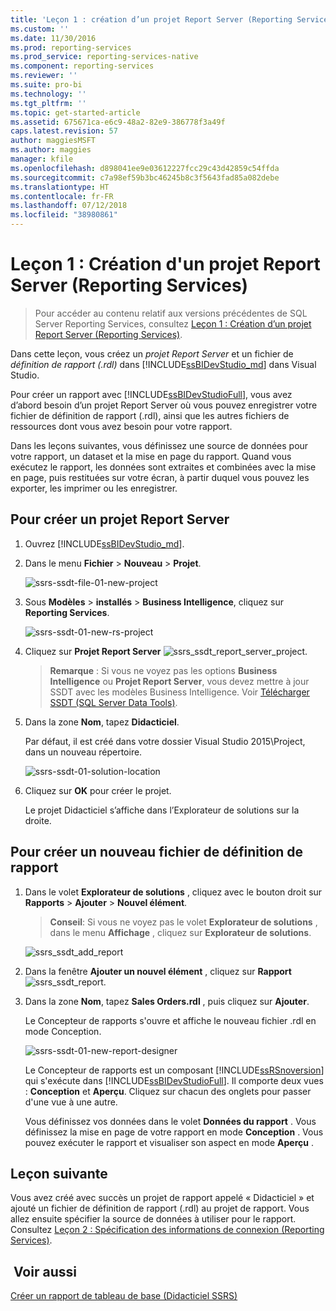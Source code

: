 ```yaml
---
title: 'Leçon 1 : création d’un projet Report Server (Reporting Services) | Microsoft Docs'
ms.custom: ''
ms.date: 11/30/2016
ms.prod: reporting-services
ms.prod_service: reporting-services-native
ms.component: reporting-services
ms.reviewer: ''
ms.suite: pro-bi
ms.technology: ''
ms.tgt_pltfrm: ''
ms.topic: get-started-article
ms.assetid: 675671ca-e6c9-48a2-82e9-386778f3a49f
caps.latest.revision: 57
author: maggiesMSFT
ms.author: maggies
manager: kfile
ms.openlocfilehash: d898041ee9e03612227fcc29c43d42859c54ffda
ms.sourcegitcommit: c7a98ef59b3bc46245b8c3f5643fad85a082debe
ms.translationtype: HT
ms.contentlocale: fr-FR
ms.lasthandoff: 07/12/2018
ms.locfileid: "38980861"
---
```

# <a name="lesson-1-creating-a-report-server-project-reporting-services"></a>Leçon 1 : Création d'un projet Report Server (Reporting Services)

 > Pour accéder au contenu relatif aux versions précédentes de SQL Server Reporting Services, consultez [Leçon 1 : Création d’un projet Report Server (Reporting Services)](https://msdn.microsoft.com/library/ms167559(SQL.120).aspx).

Dans cette leçon, vous créez un *projet Report Server* et un fichier de *définition de rapport (.rdl)* dans [!INCLUDE[ssBIDevStudio_md](../includes/ssbidevstudio-md.md)] dans Visual Studio. 

Pour créer un rapport avec [!INCLUDE[ssBIDevStudioFull](../includes/ssbidevstudiofull-md.md)], vous avez d’abord besoin d’un projet Report Server où vous pouvez enregistrer votre fichier de définition de rapport (.rdl), ainsi que les autres fichiers de ressources dont vous avez besoin pour votre rapport. 

Dans les leçons suivantes, vous définissez une source de données pour votre rapport, un dataset et la mise en page du rapport. Quand vous exécutez le rapport, les données sont extraites et combinées avec la mise en page, puis restituées sur votre écran, à partir duquel vous pouvez les exporter, les imprimer ou les enregistrer.  
  
  
  
## <a name="to-create-a-report-server-project"></a>Pour créer un projet Report Server  
  
1.  Ouvrez [!INCLUDE[ssBIDevStudio_md](../includes/ssbidevstudio-md.md)].  
  
2.  Dans le menu **Fichier** > **Nouveau** > **Projet**.  

    ![ssrs-ssdt-file-01-new-project](../reporting-services/media/ssrs-ssdt-file-01-new-project.png)
  
3.  Sous **Modèles** > **installés** > **Business Intelligence**, cliquez sur **Reporting Services**.

    ![ssrs-ssdt-01-new-rs-project](../reporting-services/media/ssrs-ssdt-01-new-rs-project.png)

5. Cliquez sur **Projet Report Server** ![ssrs_ssdt_report_server_project](../reporting-services/media/ssrs-ssdt-report-server-project.png). 

   >**Remarque** : Si vous ne voyez pas les options **Business Intelligence** ou **Projet Report Server**, vous devez mettre à jour SSDT avec les modèles Business Intelligence. Voir [Télécharger SSDT (SQL Server Data Tools)](../ssdt/download-sql-server-data-tools-ssdt.md).  
  
5.  Dans la zone **Nom**, tapez **Didacticiel**.  

    Par défaut, il est créé dans votre dossier Visual Studio 2015\Project, dans un nouveau répertoire.
    
    ![ssrs-ssdt-01-solution-location](../reporting-services/media/ssrs-ssdt-01-solution-location.png)
  
6.  Cliquez sur **OK** pour créer le projet.  
  
    Le projet Didacticiel s’affiche dans l’Explorateur de solutions sur la droite.  
  
## <a name="to-create-a-new-report-definition-file"></a>Pour créer un nouveau fichier de définition de rapport  
  
1.  Dans le volet **Explorateur de solutions** , cliquez avec le bouton droit sur **Rapports** > **Ajouter** > **Nouvel élément**. 

    >**Conseil**: Si vous ne voyez pas le volet **Explorateur de solutions** , dans le menu **Affichage** , cliquez sur **Explorateur de solutions**. 

    ![ssrs_ssdt_add_report](../reporting-services/media/ssrs-ssdt-add-report.png)
  
2.  Dans la fenêtre **Ajouter un nouvel élément** , cliquez sur **Rapport** ![ssrs_ssdt_report](../reporting-services/media/ssrs-ssdt-report.png).  
  
3.  Dans la zone **Nom**, tapez **Sales Orders.rdl** , puis cliquez sur **Ajouter**.  
  
    Le Concepteur de rapports s'ouvre et affiche le nouveau fichier .rdl en mode Conception.  
    
    ![ssrs-ssdt-01-new-report-designer](../reporting-services/media/ssrs-ssdt-01-new-report-designer.png)
  
     Le Concepteur de rapports est un composant [!INCLUDE[ssRSnoversion](../includes/ssrsnoversion-md.md)] qui s'exécute dans [!INCLUDE[ssBIDevStudioFull](../includes/ssbidevstudiofull-md.md)]. Il comporte deux vues : **Conception** et **Aperçu**. Cliquez sur chacun des onglets pour passer d'une vue à une autre.  
  
    Vous définissez vos données dans le volet **Données du rapport** . Vous définissez la mise en page de votre rapport en mode **Conception** . Vous pouvez exécuter le rapport et visualiser son aspect en mode **Aperçu** .  
  
## <a name="next-lesson"></a>Leçon suivante  
Vous avez créé avec succès un projet de rapport appelé « Didacticiel » et ajouté un fichier de définition de rapport (.rdl) au projet de rapport. Vous allez ensuite spécifier la source de données à utiliser pour le rapport. Consultez [Leçon 2 : Spécification des informations de connexion &#40;Reporting Services&#41;](../reporting-services/lesson-2-specifying-connection-information-reporting-services.md).  
  
## <a name="see-also"></a> Voir aussi  
[Créer un rapport de tableau de base &#40;Didacticiel SSRS&#41;](../reporting-services/create-a-basic-table-report-ssrs-tutorial.md)  
  

